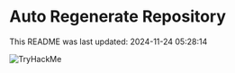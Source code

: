 # Auto Regenerate Repository

This README was last updated: 2024-11-24 05:28:14

 ![TryHackMe](https://tryhackme.com/badge/533634)
